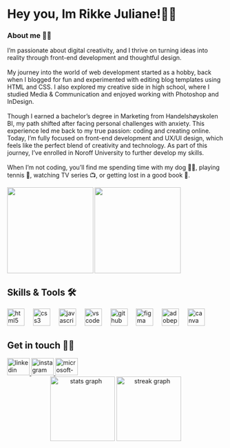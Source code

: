# Hey you, Im Rikke Juliane!👋🏼

### About me 👸🏽  
<p align="left">I’m passionate about digital creativity, and I thrive on turning ideas into reality through front-end development and thoughtful design. <br><br>My journey into the world of web development started as a hobby, back when I blogged for fun and experimented with editing blog templates using HTML and CSS. I also explored my creative side in high school, where I studied Media & Communication and enjoyed working with Photoshop and InDesign.<br><br>Though I earned a bachelor’s degree in Marketing from Handelshøyskolen BI, my path shifted after facing personal challenges with anxiety. This experience led me back to my true passion: coding and creating online. Today, I’m fully focused on front-end development and UX/UI design, which feels like the perfect blend of creativity and technology. As part of this journey, I’ve enrolled in Noroff University to further develop my skills. <br><br>When I’m not coding, you’ll find me spending time with my dog 🐕‍🦺, playing tennis 🎾, watching TV series 📺, or getting lost in a good book 📖.</p>  

<img height="200" src="https://i.postimg.cc/SKRgfyFJ/DALL-E-2024-10-03-21-01-50-A-cartoon-version-of-a-girl-coding-in-a-cozy-darker-room-with-her-hai.webp"  /><img align="left" height="200" src="https://i.postimg.cc/8PfXqkjW/Design-uten-navn.png"  />


## Skills & Tools 🛠️  
<div align="left">
  <img src="https://cdn.jsdelivr.net/gh/devicons/devicon/icons/html5/html5-original.svg" height="40" alt="html5 logo"  />
  <img width="12" />
  <img src="https://cdn.jsdelivr.net/gh/devicons/devicon/icons/css3/css3-original.svg" height="40" alt="css3 logo"  />
  <img width="12" />
  <img src="https://cdn.jsdelivr.net/gh/devicons/devicon/icons/javascript/javascript-original.svg" height="40" alt="javascript logo"  />
  <img width="12" />
  <img src="https://cdn.jsdelivr.net/gh/devicons/devicon/icons/vscode/vscode-original.svg" height="40" alt="vscode logo"  />
  <img width="12" />
  <img src="https://skillicons.dev/icons?i=github" height="40" alt="github logo"  />
  <img width="12" />
  <img src="https://cdn.jsdelivr.net/gh/devicons/devicon/icons/figma/figma-original.svg" height="40" alt="figma logo"  />
  <img width="12" />
  <img src="https://skillicons.dev/icons?i=ps" height="40" alt="adobephotoshop logo"  />
  <img width="12" />
  <img src="https://cdn.jsdelivr.net/gh/devicons/devicon/icons/canva/canva-original.svg" height="40" alt="canva logo"  />
</div>

###

## Get in touch 🤙🏼  
<a href="https://www.linkedin.com/in/rikkejuliane/" target="_blank">
    <img src="https://raw.githubusercontent.com/maurodesouza/profile-readme-generator/master/src/assets/icons/social/linkedin/default.svg" width="52" height="40" alt="linkedin logo"  />
  </a>
  <a href="https://www.instagram.com/rikkejuliane/" target="_blank">
    <img src="https://raw.githubusercontent.com/maurodesouza/profile-readme-generator/master/src/assets/icons/social/instagram/default.svg" width="52" height="40" alt="instagram logo"  />
  </a>
  <a href="mailto:rikke-juliane@hotmail.com" target="_blank">
    <img src="https://raw.githubusercontent.com/maurodesouza/profile-readme-generator/master/src/assets/icons/social/microsoft-outlook/default.svg" width="52" height="40" alt="microsoft-outlook logo"  />
  </a>
</div>

<div align="center">
  <img src="https://github-readme-stats.vercel.app/api?username=Rikkejuliane&hide_title=false&hide_rank=false&show_icons=true&include_all_commits=true&count_private=true&disable_animations=false&theme=synthwave&locale=en&hide_border=false&order=1" height="150" alt="stats graph"  />
  <img src="https://streak-stats.demolab.com?user=Rikkejuliane&locale=en&mode=daily&theme=synthwave&hide_border=false&border_radius=5&order=3" height="150" alt="streak graph"  />
</div>
